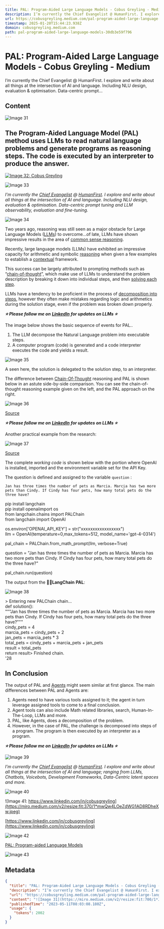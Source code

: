 ```yaml
---
title: PAL: Program-Aided Large Language Models - Cobus Greyling - Medium
description: I’m currently the Chief Evangelist @ HumanFirst. I explore and write about all things at the intersection of AI and language. Including NLU design, evaluation & optimisation. Data-centric prompt…
url: https://cobusgreyling.medium.com/pal-program-aided-large-language-models-30db3e59f796
timestamp: 2025-01-20T15:44:23.938Z
domain: cobusgreyling.medium.com
path: pal-program-aided-large-language-models-30db3e59f796
---
```


# PAL: Program-Aided Large Language Models - Cobus Greyling - Medium


I’m currently the Chief Evangelist @ HumanFirst. I explore and write about all things at the intersection of AI and language. Including NLU design, evaluation & optimisation. Data-centric prompt…


## Content

![Image 31](https://miro.medium.com/v2/resize:fit:700/1*JNMtJEcEAuxW4iG4O_VMPQ.png)

The Program-Aided Language Model (PAL) method uses LLMs to read natural language problems and generate programs as reasoning steps. The code is executed by an interpreter to produce the answer.
-------------------------------------------------------------------------------------------------------------------------------------------------------------------------------------------------

[![Image 32: Cobus Greyling](https://miro.medium.com/v2/resize:fill:88:88/1*nzfAEuujMN0s-aK6R7RcNg.jpeg)](https://cobusgreyling.medium.com/?source=post_page---byline--30db3e59f796--------------------------------)

![Image 33](https://miro.medium.com/v2/resize:fit:700/1*lIm_TXh6TC9uGn63lOjZtQ.png)

_I’m currently the_ [_Chief Evangelist_](https://www.linkedin.com/in/cobusgreyling?ref=blog.humanfirst.ai) _@_ [_HumanFirst_](https://www.humanfirst.ai/?ref=blog.humanfirst.ai)_. I explore and write about all things at the intersection of AI and language. Including NLU design, evaluation & optimisation. Data-centric prompt tuning and LLM observability, evaluation and fine-tuning._

![Image 34](https://miro.medium.com/v2/resize:fit:700/1*lIm_TXh6TC9uGn63lOjZtQ.png)

Two years ago, reasoning was still seen as a major obstacle for Large Language Models ([LLMs](https://medium.com/@cobusgreyling/the-foundation-large-language-model-llm-tooling-landscape-8a849ebc7228)) to overcome…of late, LLMs have shown impressive results in the area of [common sense reasoning](https://medium.com/@cobusgreyling/agents-f444d165024).

Recently, large language models (LLMs) have exhibited an impressive capacity for arithmetic and symbolic [reasoning](https://medium.com/@cobusgreyling/agents-f444d165024) when given a few examples to establish a [contextual](https://medium.com/@cobusgreyling/preventing-llm-hallucination-with-contextual-prompt-engineering-an-example-from-openai-7e7d58736162) framework.

This success can be largely attributed to prompting methods such as “[chain-of-thought](https://medium.com/@cobusgreyling/chain-of-thought-prompting-in-llms-1077164edf97)”, which make use of LLMs to understand the problem description by breaking it down into individual steps, and then [solving each step](https://medium.com/@cobusgreyling/human-in-the-loop-llm-agents-e0a046c1ec26).

LLMs have a tendency to be proficient in the process of [decomposition into steps](https://medium.com/@cobusgreyling/agents-f444d165024), however they often make mistakes regarding logic and arithmetics during the solution stage, even if the problem was broken down properly.

**_⭐️ Please follow me on_** [**_LinkedIn_**](https://www.linkedin.com/in/cobusgreyling/) **_for updates on LLMs ⭐️_**

The image below shows the basic sequence of events for PAL..

1.  The LLM decompose the Natural Language problem into executable steps.
2.  A computer program (code) is generated and a code interpreter executes the code and yields a result.

![Image 35](https://miro.medium.com/v2/resize:fit:700/1*feonxCUapVujhEoVXRlmVQ.png)

A seen here, the solution is delegated to the solution step, to an interpreter.

The difference between [Chain-Of-Thought](https://medium.com/@cobusgreyling/human-in-the-loop-llm-agents-e0a046c1ec26) reasoning and PAL is shown below in an astute side-by-side comparison. You can see the chain-of-thought reasoning example given on the left, and the PAL approach on the right.

![Image 36](https://miro.medium.com/v2/resize:fit:700/1*A8HXjHHlunt6MfcQ1gNtMQ.png)

[Source](https://arxiv.org/pdf/2211.10435.pdf)

**_⭐️ Please follow me on_** [**_LinkedIn_**](https://www.linkedin.com/in/cobusgreyling/) **_for updates on LLMs ⭐️_**

Another practical example from the research:

![Image 37](https://miro.medium.com/v2/resize:fit:700/1*wayRXdtsLqCSqZMlvgksPA.png)

[Source](https://arxiv.org/pdf/2211.10435.pdf)

The complete _working code_ is shown below with the portion where OpenAI is installed, imported and the environment variable set for the API Key.

The question is defined and assigned to the variable `question` :

`Jan has three times the number of pets as Marcia. Marcia has two more pets than Cindy. If Cindy has four pets, how many total pets do the three have?`

pip install langchain  
pip install openaiimport os  
from langchain.chains import PALChain  
from langchain import OpenAI

os.environ\['OPENAI\_API\_KEY'\] = str("xxxxxxxxxxxxxxxxx")  
llm = OpenAI(temperature=0,max\_tokens=512, model\_name='gpt-4-0314')

pal\_chain = PALChain.from\_math\_prompt(llm, verbose=True)

question = "Jan has three times the number of pets as Marcia. Marcia has two more pets than Cindy. If Cindy has four pets, how many total pets do the three have?"

pal\_chain.run(question)

The output from the **🦜🔗LangChain** **PAL**:

![Image 38](https://miro.medium.com/v2/resize:fit:700/1*4wsPqeIowSbms6uMjEAQmw.png)

\> Entering new PALChain chain...  
def solution():  
    """Jan has three times the number of pets as Marcia. Marcia has two more pets than Cindy. If Cindy has four pets, how many total pets do the three have?"""  
    cindy\_pets = 4  
    marcia\_pets = cindy\_pets + 2  
    jan\_pets = marcia\_pets \* 3  
    total\_pets = cindy\_pets + marcia\_pets + jan\_pets  
    result = total\_pets  
    return result\> Finished chain.  
'28

In Conclusion
-------------

The output of PAL and [Agents](https://medium.com/@cobusgreyling/agents-da2bd17d2db2) might seem similar at first glance. The main differences between PAL and Agents are:

1.  Agents need to have various tools assigned to it; the agent in turn leverage assigned tools to come to a final conclusion.
2.  Agent tools can also include Math related libraries, search, Human-In-The-Loop, LLMs and more.
3.  PAL, like Agents, does a decomposition of the problem.
4.  However, in the case of PAL, the challenge is decomposed into steps of a program. The program is then executed by an interpreter as a program.

**_⭐️ Please follow me on_** [**_LinkedIn_**](https://www.linkedin.com/in/cobusgreyling/) **_for updates on LLMs ⭐️_**

![Image 39](https://miro.medium.com/v2/resize:fit:700/1*lIm_TXh6TC9uGn63lOjZtQ.png)

_I’m currently the_ [_Chief Evangelist_](https://www.linkedin.com/in/cobusgreyling) _@_ [_HumanFirst_](https://www.humanfirst.ai/)_. I explore and write about all things at the intersection of AI and language; ranging from LLMs, Chatbots, Voicebots, Development Frameworks, Data-Centric latent spaces and more._

![Image 40](https://miro.medium.com/v2/resize:fit:700/1*qPfFI9uFl04n1ZUywxH38w.png)

![Image 41: https://www.linkedin.com/in/cobusgreyling](https://miro.medium.com/v2/resize:fit:370/1*mwQw4LOeZdWG1AD8RDheXw.jpeg)

[https://www.linkedin.com/in/cobusgreyling](https://www.linkedin.com/in/cobusgreyling)

![Image 42](https://miro.medium.com/v2/resize:fit:700/1*qPfFI9uFl04n1ZUywxH38w.png)

[PAL: Program-aided Language Models](https://arxiv.org/pdf/2211.10435.pdf)

![Image 43](https://miro.medium.com/v2/resize:fit:700/1*qPfFI9uFl04n1ZUywxH38w.png)

## Metadata

```json
{
  "title": "PAL: Program-Aided Large Language Models - Cobus Greyling - Medium",
  "description": "I’m currently the Chief Evangelist @ HumanFirst. I explore and write about all things at the intersection of AI and language. Including NLU design, evaluation & optimisation. Data-centric prompt…",
  "url": "https://cobusgreyling.medium.com/pal-program-aided-large-language-models-30db3e59f796",
  "content": "![Image 31](https://miro.medium.com/v2/resize:fit:700/1*JNMtJEcEAuxW4iG4O_VMPQ.png)\n\nThe Program-Aided Language Model (PAL) method uses LLMs to read natural language problems and generate programs as reasoning steps. The code is executed by an interpreter to produce the answer.\n-------------------------------------------------------------------------------------------------------------------------------------------------------------------------------------------------\n\n[![Image 32: Cobus Greyling](https://miro.medium.com/v2/resize:fill:88:88/1*nzfAEuujMN0s-aK6R7RcNg.jpeg)](https://cobusgreyling.medium.com/?source=post_page---byline--30db3e59f796--------------------------------)\n\n![Image 33](https://miro.medium.com/v2/resize:fit:700/1*lIm_TXh6TC9uGn63lOjZtQ.png)\n\n_I’m currently the_ [_Chief Evangelist_](https://www.linkedin.com/in/cobusgreyling?ref=blog.humanfirst.ai) _@_ [_HumanFirst_](https://www.humanfirst.ai/?ref=blog.humanfirst.ai)_. I explore and write about all things at the intersection of AI and language. Including NLU design, evaluation & optimisation. Data-centric prompt tuning and LLM observability, evaluation and fine-tuning._\n\n![Image 34](https://miro.medium.com/v2/resize:fit:700/1*lIm_TXh6TC9uGn63lOjZtQ.png)\n\nTwo years ago, reasoning was still seen as a major obstacle for Large Language Models ([LLMs](https://medium.com/@cobusgreyling/the-foundation-large-language-model-llm-tooling-landscape-8a849ebc7228)) to overcome…of late, LLMs have shown impressive results in the area of [common sense reasoning](https://medium.com/@cobusgreyling/agents-f444d165024).\n\nRecently, large language models (LLMs) have exhibited an impressive capacity for arithmetic and symbolic [reasoning](https://medium.com/@cobusgreyling/agents-f444d165024) when given a few examples to establish a [contextual](https://medium.com/@cobusgreyling/preventing-llm-hallucination-with-contextual-prompt-engineering-an-example-from-openai-7e7d58736162) framework.\n\nThis success can be largely attributed to prompting methods such as “[chain-of-thought](https://medium.com/@cobusgreyling/chain-of-thought-prompting-in-llms-1077164edf97)”, which make use of LLMs to understand the problem description by breaking it down into individual steps, and then [solving each step](https://medium.com/@cobusgreyling/human-in-the-loop-llm-agents-e0a046c1ec26).\n\nLLMs have a tendency to be proficient in the process of [decomposition into steps](https://medium.com/@cobusgreyling/agents-f444d165024), however they often make mistakes regarding logic and arithmetics during the solution stage, even if the problem was broken down properly.\n\n**_⭐️ Please follow me on_** [**_LinkedIn_**](https://www.linkedin.com/in/cobusgreyling/) **_for updates on LLMs ⭐️_**\n\nThe image below shows the basic sequence of events for PAL..\n\n1.  The LLM decompose the Natural Language problem into executable steps.\n2.  A computer program (code) is generated and a code interpreter executes the code and yields a result.\n\n![Image 35](https://miro.medium.com/v2/resize:fit:700/1*feonxCUapVujhEoVXRlmVQ.png)\n\nA seen here, the solution is delegated to the solution step, to an interpreter.\n\nThe difference between [Chain-Of-Thought](https://medium.com/@cobusgreyling/human-in-the-loop-llm-agents-e0a046c1ec26) reasoning and PAL is shown below in an astute side-by-side comparison. You can see the chain-of-thought reasoning example given on the left, and the PAL approach on the right.\n\n![Image 36](https://miro.medium.com/v2/resize:fit:700/1*A8HXjHHlunt6MfcQ1gNtMQ.png)\n\n[Source](https://arxiv.org/pdf/2211.10435.pdf)\n\n**_⭐️ Please follow me on_** [**_LinkedIn_**](https://www.linkedin.com/in/cobusgreyling/) **_for updates on LLMs ⭐️_**\n\nAnother practical example from the research:\n\n![Image 37](https://miro.medium.com/v2/resize:fit:700/1*wayRXdtsLqCSqZMlvgksPA.png)\n\n[Source](https://arxiv.org/pdf/2211.10435.pdf)\n\nThe complete _working code_ is shown below with the portion where OpenAI is installed, imported and the environment variable set for the API Key.\n\nThe question is defined and assigned to the variable `question` :\n\n`Jan has three times the number of pets as Marcia. Marcia has two more pets than Cindy. If Cindy has four pets, how many total pets do the three have?`\n\npip install langchain  \npip install openaiimport os  \nfrom langchain.chains import PALChain  \nfrom langchain import OpenAI\n\nos.environ\\['OPENAI\\_API\\_KEY'\\] = str(\"xxxxxxxxxxxxxxxxx\")  \nllm = OpenAI(temperature=0,max\\_tokens=512, model\\_name='gpt-4-0314')\n\npal\\_chain = PALChain.from\\_math\\_prompt(llm, verbose=True)\n\nquestion = \"Jan has three times the number of pets as Marcia. Marcia has two more pets than Cindy. If Cindy has four pets, how many total pets do the three have?\"\n\npal\\_chain.run(question)\n\nThe output from the **🦜🔗LangChain** **PAL**:\n\n![Image 38](https://miro.medium.com/v2/resize:fit:700/1*4wsPqeIowSbms6uMjEAQmw.png)\n\n\\> Entering new PALChain chain...  \ndef solution():  \n    \"\"\"Jan has three times the number of pets as Marcia. Marcia has two more pets than Cindy. If Cindy has four pets, how many total pets do the three have?\"\"\"  \n    cindy\\_pets = 4  \n    marcia\\_pets = cindy\\_pets + 2  \n    jan\\_pets = marcia\\_pets \\* 3  \n    total\\_pets = cindy\\_pets + marcia\\_pets + jan\\_pets  \n    result = total\\_pets  \n    return result\\> Finished chain.  \n'28\n\nIn Conclusion\n-------------\n\nThe output of PAL and [Agents](https://medium.com/@cobusgreyling/agents-da2bd17d2db2) might seem similar at first glance. The main differences between PAL and Agents are:\n\n1.  Agents need to have various tools assigned to it; the agent in turn leverage assigned tools to come to a final conclusion.\n2.  Agent tools can also include Math related libraries, search, Human-In-The-Loop, LLMs and more.\n3.  PAL, like Agents, does a decomposition of the problem.\n4.  However, in the case of PAL, the challenge is decomposed into steps of a program. The program is then executed by an interpreter as a program.\n\n**_⭐️ Please follow me on_** [**_LinkedIn_**](https://www.linkedin.com/in/cobusgreyling/) **_for updates on LLMs ⭐️_**\n\n![Image 39](https://miro.medium.com/v2/resize:fit:700/1*lIm_TXh6TC9uGn63lOjZtQ.png)\n\n_I’m currently the_ [_Chief Evangelist_](https://www.linkedin.com/in/cobusgreyling) _@_ [_HumanFirst_](https://www.humanfirst.ai/)_. I explore and write about all things at the intersection of AI and language; ranging from LLMs, Chatbots, Voicebots, Development Frameworks, Data-Centric latent spaces and more._\n\n![Image 40](https://miro.medium.com/v2/resize:fit:700/1*qPfFI9uFl04n1ZUywxH38w.png)\n\n![Image 41: https://www.linkedin.com/in/cobusgreyling](https://miro.medium.com/v2/resize:fit:370/1*mwQw4LOeZdWG1AD8RDheXw.jpeg)\n\n[https://www.linkedin.com/in/cobusgreyling](https://www.linkedin.com/in/cobusgreyling)\n\n![Image 42](https://miro.medium.com/v2/resize:fit:700/1*qPfFI9uFl04n1ZUywxH38w.png)\n\n[PAL: Program-aided Language Models](https://arxiv.org/pdf/2211.10435.pdf)\n\n![Image 43](https://miro.medium.com/v2/resize:fit:700/1*qPfFI9uFl04n1ZUywxH38w.png)",
  "publishedTime": "2023-05-11T08:03:08.180Z",
  "usage": {
    "tokens": 2002
  }
}
```
